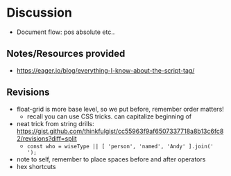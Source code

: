 # Discussion 
- Document flow: pos absolute etc..

## Notes/Resources provided
- https://eager.io/blog/everything-I-know-about-the-script-tag/

## Revisions
- float-grid is more base level, so we put before, remember order matters!
  - recall you can use CSS tricks. can capitalize beginning of 
- neat trick from string drills: https://gist.github.com/thinkfulgist/cc55963f9af6507337718a8b13c6fc82/revisions?diff=split
  - `const who = wiseType || [ 'person', 'named', 'Andy' ].join(' ');` 
- note to self, remember to place spaces before and after operators
- hex shortcuts

